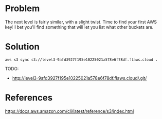 # Problem
The next level is fairly similar, with a slight twist. Time to find your first AWS key! I bet you'll find something that will let you list what other buckets are.


# Solution


```
aws s3 sync s3://level3-9afd3927f195e10225021a578e6f78df.flaws.cloud .
```

TODO:
- http://level3-9afd3927f195e10225021a578e6f78df.flaws.cloud/.git/


# References
https://docs.aws.amazon.com/cli/latest/reference/s3/index.html

